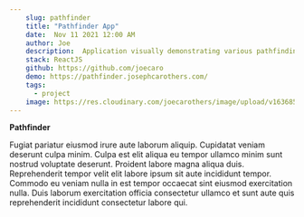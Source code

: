 ```yaml
---
    slug: pathfinder
    title: "Pathfinder App"
    date:  Nov 11 2021 12:00 AM
    author: Joe
    description:  Application visually demonstrating various pathfinding algorithms.
    stack: ReactJS
    github: https://github.com/joecaro
    demo: https://pathfinder.josephcarothers.com/
    tags:
      - project 
    image: https://res.cloudinary.com/joecarothers/image/upload/v1636851616/misc/Screenshot_2021-11-13_195729_terxc8.png
---
```


**Pathfinder**

Fugiat pariatur eiusmod irure aute laborum aliquip. Cupidatat veniam deserunt culpa minim. Culpa est elit aliqua eu tempor ullamco minim sunt nostrud voluptate deserunt. Proident labore magna aliqua duis. Reprehenderit tempor velit elit labore ipsum sit aute incididunt tempor. Commodo eu veniam nulla in est tempor occaecat sint eiusmod exercitation nulla. Duis laborum exercitation officia consectetur ullamco et sunt aute quis reprehenderit incididunt consectetur labore qui.
